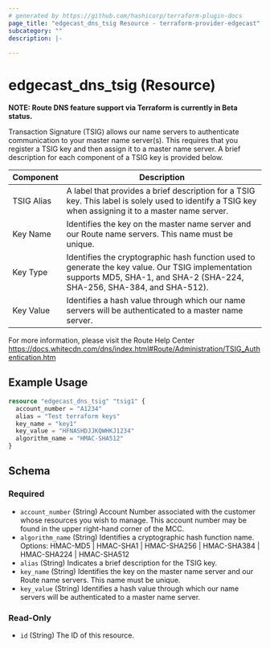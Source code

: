 ```yaml
---
# generated by https://github.com/hashicorp/terraform-plugin-docs
page_title: "edgecast_dns_tsig Resource - terraform-provider-edgecast"
subcategory: ""
description: |-
  
---
```


# edgecast_dns_tsig (Resource)
**NOTE: Route DNS feature support via Terraform is currently in Beta status.**

Transaction Signature (TSIG) allows our name servers to authenticate 
communication to your master name server(s). This requires that you register a 
TSIG key and then assign it to a master name server. 
A brief description for each component of a TSIG key is provided below.


| Component | Description |
| --------- | ----------- |
| TSIG Alias | A label that provides a brief description for a TSIG key. This label is solely used to identify a TSIG key when assigning it to a master name server. |
| Key Name | Identifies the key on the master name server and our Route name servers. This name must be unique. |
| Key Type | Identifies the cryptographic hash function used to generate the key value. Our TSIG implementation supports MD5, SHA-1, and SHA-2 (SHA-224, SHA-256, SHA-384, and SHA-512). |
| Key Value | Identifies a hash value through which our name servers will be authenticated to a master name server. |

For more information, please visit the Route Help Center
https://docs.whitecdn.com/dns/index.html#Route/Administration/TSIG_Authentication.htm

## Example Usage

```terraform
resource "edgecast_dns_tsig" "tsig1" {
  account_number = "A1234"
  alias = "Test terraform keys"
  key_name = "key1"
  key_value = "HFNASHDJJKQWHKJ1234"
  algorithm_name = "HMAC-SHA512"
}
```

<!-- schema generated by tfplugindocs -->
## Schema

### Required

- `account_number` (String) Account Number associated with the customer whose 
				resources you wish to manage. This account number may be found 
				in the upper right-hand corner of the MCC.
- `algorithm_name` (String) Identifies a cryptographic hash function name. 
				Options: HMAC-MD5 | HMAC-SHA1 | HMAC-SHA256 | HMAC-SHA384 | 
				HMAC-SHA224 | HMAC-SHA512
- `alias` (String) Indicates a brief description for the TSIG key.
- `key_name` (String) Identifies the key on the master name server and 
				our Route name servers. This name must be unique.
- `key_value` (String) Identifies a hash value through which our name 
				servers will be authenticated to a master name server.

### Read-Only

- `id` (String) The ID of this resource.

